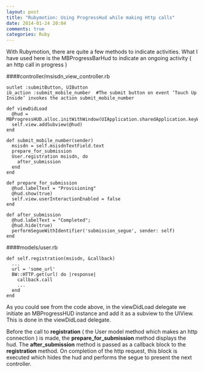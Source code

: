```yaml
---
layout: post
title: "Rubymotion: Using ProgressHud while making Http calls"
date: 2014-01-24 20:04
comments: true
categories: Ruby 
---
```


With Rubymotion, there are quite a few methods to indicate activities. What I have used here is the MBProgressBarHud to indicate an ongoing activity ( an http call in progress )


####controller/msisdn_view_controller.rb

    outlet :submitButton, UIButton
    ib_action :submit_mobile_number  #The submit button on event ‘Touch Up Inside’ invokes the action submit_mobile_number

    def viewDidLoad
      @hud = MBProgressHUD.alloc.initWithWindow(UIApplication.sharedApplication.keyWindow)
      self.view.addSubview(@hud)
    end

    def submit_mobile_number(sender)
      msisdn = self.msisdnTextField.text
      prepare_for_submission
      User.registration msisdn, do
        after_submission
      end
    end
    
    def prepare_for_submission
      @hud.labelText = "Provisioning"
      @hud.show(true)
      self.view.userInteractionEnabled = false
    end

    def after_submission
      @hud.labelText = "Completed";
      @hud.hide(true)
      performSegueWithIdentifier('submission_segue', sender: self)
    end
    

####models/user.rb

    def self.registration(msisdn, &callback)
      ...
      url = 'some_url'
      BW::HTTP.get(url) do |response|
        callback.call
        ...
      end
    end
    
As you could see from the code above, in the viewDidLoad delegate we initiate an MBProgressHUD instance and add it as a subview to the UIView. This is done in the viewDidLoad delegate.

Before the call to **registration** ( the User model method which makes an http connection ) is made, the **prepare_for_submission** method displays the hud. The **after_submission** method is passed as a callback block to the **registration** method. On completion of the http request, this block is executed which hides the hud and performs the segue to present the next controller.

    

    
